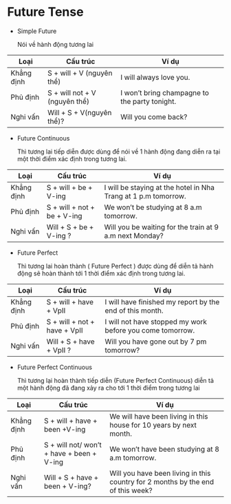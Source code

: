 # Future Tense

- Simple Future

  Nói về hành động tương lai

| Loại       | Cấu trúc                      | Ví dụ                                         |
| ---------- | ----------------------------- | --------------------------------------------- |
| Khẳng định | S + will + V (nguyên thể)     | I will always love you.                       |
| Phủ định   | S + will not + V (nguyên thể) | I won’t bring champagne to the party tonight. |
| Nghi vấn   | Will + S + V(nguyên thể)?     | Will you come back?                           |

- Future Continuous

  Thì tương lai tiếp diễn được dùng để nói về 1 hành động đang diễn ra tại một thời điểm xác định trong tương lai.

| Loại       | Cấu trúc                    | Ví dụ                                                          |
| ---------- | --------------------------- | -------------------------------------------------------------- |
| Khẳng định | S + will + be + V-ing       | I will be staying at the hotel in Nha Trang at 1 p.m tomorrow. |
| Phủ định   | S + will + not + be + V-ing | We won’t be studying at 8 a.m tomorrow.                        |
| Nghi vấn   | Will + S + be + V-ing ?     | Will you be waiting for the train at 9 a.m next Monday?        |

- Future Perfect

  Thì tương lai hoàn thành ( Future Perfect ) được dùng để diễn tả hành động sẽ hoàn thành tới 1 thời điểm xác định trong tương lai.

| Loại       | Cấu trúc                     | Ví dụ                                                     |
| ---------- | ---------------------------- | --------------------------------------------------------- |
| Khẳng định | S + will + have + VpII       | I will have finished my report by the end of this month.  |
| Phủ định   | S + will + not + have + VpII | I will not have stopped my work before you come tomorrow. |
| Nghi vấn   | Will + S + have + VpII ?     | Will you have gone out by 7 pm tomorrow?                  |

- Future Perfect Continuous

  Thì tương lại hoàn thành tiếp diễn (Future Perfect Continuous) diễn tả một hành động đã đang xảy ra cho tới 1 thời điểm trong tương lai

| Loại       | Cấu trúc                                  | Ví dụ                                                                           |
| ---------- | ----------------------------------------- | ------------------------------------------------------------------------------- |
| Khẳng định | S + will + have + been +V-ing             | We will have been living in this house for 10 years by next month.              |
| Phủ định   | S + will not/ won’t + have + been + V-ing | We won’t have been studying at 8 a.m tomorrow.                                  |
| Nghi vấn   | Will + S + have + been + V-ing?           | Will you have been living in this country for 2 months by the end of this week? |
